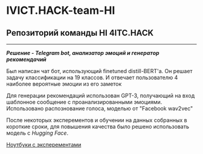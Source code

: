 # IVICT.HACK-team-HI
## Репозиторий команды HI 4ITC.HACK
---
___Решение - Telegram bot, анализатор эмоций и генератор рекомендачий___


Был написан чат бот, использующий finetuned distill-BERT'a. Он решает задачу классификации на 19 классов. И отвечает пользователю 4 наиболее вероятные эмоции из его заметок

Для генерации рекомендаций использован GPT-3, получающий на вход шаблонное сообщение с проанализированными эмоциями. Использовано распознование голоса, моделью от "Facebook wav2vec"

После некоторых эксперементов и обучении на данных собранных в короткие сроки, для повышения качества было решено использовать модель с _Hugging Face_.

[Ноутбуки с эксперементами](https://github.com/Myashka/IV.ICT-HACK-team-HI/tree/main/Notebooks)
